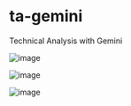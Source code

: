 # ta-gemini
Technical Analysis with Gemini

![image](https://github.com/Pseud0-space/ta-gemini/assets/82369913/50fd6ae8-a1c4-4c57-a87b-5a14953ab031)

![image](https://github.com/Pseud0-space/ta-gemini/assets/82369913/393d18f9-84cb-4382-aef1-dcca0a6bf288)

![image](https://github.com/Pseud0-space/ta-gemini/assets/82369913/7592ebf5-56b5-45fe-9fed-f36a97834be7)
